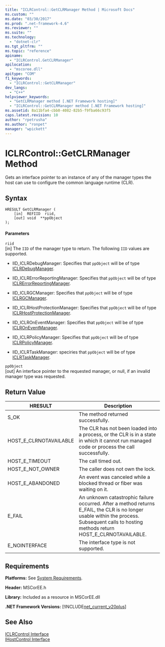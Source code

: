 ```yaml
---
title: "ICLRControl::GetCLRManager Method | Microsoft Docs"
ms.custom: ""
ms.date: "03/30/2017"
ms.prod: ".net-framework-4.6"
ms.reviewer: ""
ms.suite: ""
ms.technology: 
  - "dotnet-clr"
ms.tgt_pltfrm: ""
ms.topic: "reference"
apiname: 
  - "ICLRControl.GetCLRManager"
apilocation: 
  - "mscoree.dll"
apitype: "COM"
f1_keywords: 
  - "ICLRControl::GetCLRManager"
dev_langs: 
  - "C++"
helpviewer_keywords: 
  - "GetCLRManager method [.NET Framework hosting]"
  - "ICLRControl::GetCLRManager method [.NET Framework hosting]"
ms.assetid: 8a11bfa4-cbb0-4082-82b5-f9fba66c93f5
caps.latest.revision: 10
author: "rpetrusha"
ms.author: "ronpet"
manager: "wpickett"
---
```

# ICLRControl::GetCLRManager Method
Gets an interface pointer to an instance of any of the manager types the host can use to configure the common language runtime (CLR).  
  
## Syntax  
  
```  
HRESULT GetCLRManager (  
    [in]  REFIID  riid,  
    [out] void  **ppObject  
);  
```  
  
#### Parameters  
 `riid`  
 [in] The `IID` of the manager type to return. The following `IID` values are supported.  
  
-   IID_ICLRDebugManager: Specifies that `ppObject` will be of type [ICLRDebugManager](../../../../docs/framework/unmanaged-api/hosting/iclrdebugmanager-interface.md).  
  
-   IID_ICLRErrorReportingManager: Specifies that `ppObject` will be of type [ICLRErrorReportingManager](../../../../docs/framework/unmanaged-api/hosting/iclrerrorreportingmanager-interface.md).  
  
-   IID_ICLRGCManager: Specifies that `ppObject` will be of type [ICLRGCManager](../../../../docs/framework/unmanaged-api/hosting/iclrgcmanager-interface.md).  
  
-   IID_ICLRHostProtectionManager: Specifies that `ppObject` will be of type [ICLRHostProtectionManager](../../../../docs/framework/unmanaged-api/hosting/iclrhostprotectionmanager-interface.md).  
  
-   IID_ICLROnEventManager: Specifies that `ppObject` will be of type [ICLROnEventManager](../../../../docs/framework/unmanaged-api/hosting/iclroneventmanager-interface.md).  
  
-   IID_ICLRPolicyManager: Specifies that `ppObject` will be of type [ICLRPolicyManager](../../../../docs/framework/unmanaged-api/hosting/iclrpolicymanager-interface.md).  
  
-   IID_ICLRTaskManager: speciries that `ppObject` will be of type [ICLRTaskManager](../../../../docs/framework/unmanaged-api/hosting/iclrtaskmanager-interface.md).  
  
 `ppObject`  
 [out] An interface pointer to the requested manager, or null, if an invalid manager type was requested.  
  
## Return Value  
  
|HRESULT|Description|  
|-------------|-----------------|  
|S_OK|The method returned successfully.|  
|HOST_E_CLRNOTAVAILABLE|The CLR has not been loaded into a process, or the CLR is in a state in which it cannot run managed code or process the call successfully.|  
|HOST_E_TIMEOUT|The call timed out.|  
|HOST_E_NOT_OWNER|The caller does not own the lock.|  
|HOST_E_ABANDONED|An event was canceled while a blocked thread or fiber was waiting on it.|  
|E_FAIL|An unknown catastrophic failure occurred. After a method returns E_FAIL, the CLR is no longer usable within the process. Subsequent calls to hosting methods return HOST_E_CLRNOTAVAILABLE.|  
|E_NOINTERFACE|The interface type is not supported.|  
  
## Requirements  
 **Platforms:** See [System Requirements](../../../../docs/framework/getting-started/system-requirements.md).  
  
 **Header:** MSCorEE.h  
  
 **Library:** Included as a resource in MSCorEE.dll  
  
 **.NET Framework Versions:** [!INCLUDE[net_current_v20plus](../../../../includes/net-current-v20plus-md.md)]  
  
## See Also  
 [ICLRControl Interface](../../../../docs/framework/unmanaged-api/hosting/iclrcontrol-interface.md)   
 [IHostControl Interface](../../../../docs/framework/unmanaged-api/hosting/ihostcontrol-interface.md)